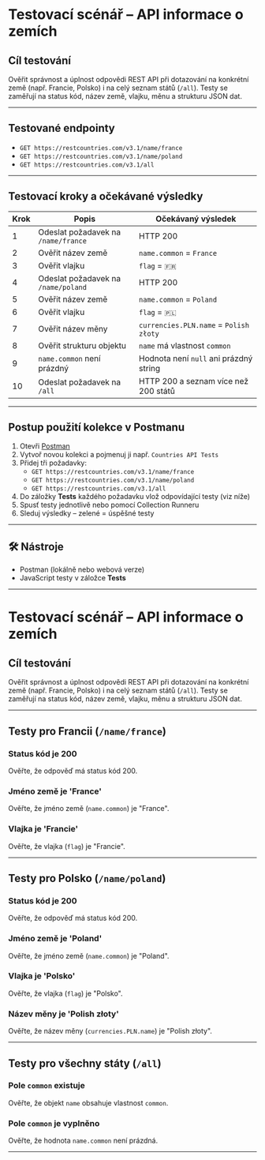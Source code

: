 #  Testovací scénář – API informace o zemích

##  Cíl testování

Ověřit správnost a úplnost odpovědi REST API při dotazování na konkrétní země (např. Francie, Polsko) i na celý seznam států (`/all`). Testy se zaměřují na status kód, název země, vlajku, měnu a strukturu JSON dat.

---

##  Testované endpointy

- `GET https://restcountries.com/v3.1/name/france`
- `GET https://restcountries.com/v3.1/name/poland`
- `GET https://restcountries.com/v3.1/all`

---

##  Testovací kroky a očekávané výsledky

| Krok | Popis | Očekávaný výsledek |
|------|-------|----------------------|
| 1 | Odeslat požadavek na `/name/france` | HTTP 200 |
| 2 | Ověřit název země | `name.common` = `France` |
| 3 | Ověřit vlajku | `flag` = `🇫🇷` |
| 4 | Odeslat požadavek na `/name/poland` | HTTP 200 |
| 5 | Ověřit název země | `name.common` = `Poland` |
| 6 | Ověřit vlajku | `flag` = `🇵🇱` |
| 7 | Ověřit název měny | `currencies.PLN.name` = `Polish złoty` |
| 8 | Ověřit strukturu objektu | `name` má vlastnost `common` |
| 9 | `name.common` není prázdný | Hodnota není `null` ani prázdný string |
| 10 | Odeslat požadavek na `/all` | HTTP 200 a seznam více než 200 států |

---

##  Postup použití kolekce v Postmanu

1. Otevři [Postman](https://www.postman.com/)
2. Vytvoř novou kolekci a pojmenuj ji např. `Countries API Tests`
3. Přidej tři požadavky:
   - `GET https://restcountries.com/v3.1/name/france`
   - `GET https://restcountries.com/v3.1/name/poland`
   - `GET https://restcountries.com/v3.1/all`
4. Do záložky **Tests** každého požadavku vlož odpovídající testy (viz níže)
5. Spusť testy jednotlivě nebo pomocí Collection Runneru
6. Sleduj výsledky – zelené = úspěšné testy 

---

## 🛠 Nástroje

- Postman (lokálně nebo webová verze)
- JavaScript testy v záložce **Tests**


---
# Testovací scénář – API informace o zemích

## Cíl testování

Ověřit správnost a úplnost odpovědi REST API při dotazování na konkrétní země (např. Francie, Polsko) i na celý seznam států (`/all`). Testy se zaměřují na status kód, název země, vlajku, měnu a strukturu JSON dat.

---

## Testy pro Francii (`/name/france`)

### Status kód je 200
Ověřte, že odpověď má status kód 200.

### Jméno země je 'France'
Ověřte, že jméno země (`name.common`) je "France".

### Vlajka je 'Francie'
Ověřte, že vlajka (`flag`) je "Francie".

---

## Testy pro Polsko (`/name/poland`)

### Status kód je 200
Ověřte, že odpověď má status kód 200.

### Jméno země je 'Poland'
Ověřte, že jméno země (`name.common`) je "Poland".

### Vlajka je 'Polsko'
Ověřte, že vlajka (`flag`) je "Polsko".

### Název měny je 'Polish złoty'
Ověřte, že název měny (`currencies.PLN.name`) je "Polish złoty".

---

## Testy pro všechny státy (`/all`)

### Pole `common` existuje
Ověřte, že objekt `name` obsahuje vlastnost `common`.

### Pole `common` je vyplněno
Ověřte, že hodnota `name.common` není prázdná.

---

